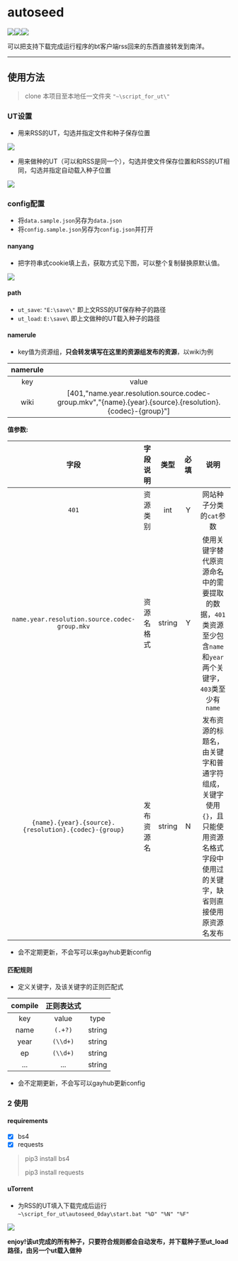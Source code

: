 # autoseed
![](https://img.shields.io/badge/python-3.7-red.svg)![](https://img.shields.io/badge/support-ny-blue.svg)![](https://img.shields.io/badge/powered-ny-green.svg)

可以把支持下载完成运行程序的bt客户端rss回来的东西直接转发到南洋。

<!--


## 导航
- [autoseed](#autoseed)
  - [导航](#%E5%AF%BC%E8%88%AA)
  - [使用方法](#%E4%BD%BF%E7%94%A8%E6%96%B9%E6%B3%95)
    - [UT设置](#ut%E8%AE%BE%E7%BD%AE)
    - [config配置](#config%E9%85%8D%E7%BD%AE)
      - [nanyang](#nanyang)
      - [path](#path)
      - [namerule](#namerule)
      - [匹配规则](#%E5%8C%B9%E9%85%8D%E8%A7%84%E5%88%99)
    - [2 使用](#2-%E4%BD%BF%E7%94%A8)
      - [requirements](#requirements)
      - [uTorrent](#utorrent)
      - [FAQ](#faq)
-->

----

## 使用方法

> clone 本项目至本地任一文件夹 `"~\script_for_ut\"`

### UT设置

* 用来RSS的UT，勾选并指定文件和种子保存位置

![](https://img.ajycc20.xyz/imgs/2019/05/eb58f82ff31b616f.png)

* 用来做种的UT（可以和RSS是同一个），勾选并使文件保存位置和RSS的UT相同，勾选并指定自动载入种子位置

![](https://img.ajycc20.xyz/imgs/2019/05/125a12aed1c8994f.png)

### config配置

* 将`data.sample.json`另存为`data.json`
* 将`config.sample.json`另存为`config.json`并打开

#### nanyang

* 把字符串式cookie填上去，获取方式见下图，可以整个复制替换原默认值。

![](https://img.ajycc20.xyz/imgs/2019/05/45b5948171512389.png)

#### path

* `ut_save`: `"E:\save\"`  即上文RSS的UT保存种子的路径
* `ut_load`: `E:\save\` 即上文做种的UT载入种子的路径

#### namerule

* key值为资源组，**只会转发填写在这里的资源组发布的资源**，以wiki为例

|namerule||
|:---:|:---:|
|key|value|
|wiki|[401,"name.year.resolution.source.codec-group.mkv","{name}.{year}.{source}.{resolution}.{codec}-{group}"]|

**值参数:**

|字段|字段说明|类型|必填|说明|
|:---:|:---:|:---:|:---:|:---:|
|`401`|资源类别|int|Y|网站种子分类的`cat`参数|
|`name.year.resolution.source.codec-group.mkv`|资源名格式|string|Y|使用关键字替代原资源命名中的需要提取的数据，`401`类资源至少包含`name`和`year`两个关键字，`403`类至少有`name`|
|`{name}.{year}.{source}.{resolution}.{codec}-{group}`|发布资源名|string|N|发布资源的标题名，由关键字和普通字符组成，关键字使用`{}`，且只能使用资源名格式字段中使用过的关键字，缺省则直接使用原资源名发布|

* 会不定期更新，不会写可以来gayhub更新config

#### 匹配规则

* 定义关键字，及该关键字的正则匹配式

|compile|正则表达式||
|:---:|:---:|:---:|
|key|value|type|
|name|`(.+?)`|string|
|year|`(\\d+)`|string|
|ep|`(\\d+)`|string|
|...|...|string|

* 会不定期更新，不会写可以gayhub更新config

### 2 使用

#### requirements
- [x] bs4
- [x] requests

> pip3 install bs4
> 
> pip3 install requests

#### uTorrent

* 为RSS的UT填入下载完成后运行 `~\script_for_ut\autoseed_0day\start.bat "%D" "%N" "%F"`

![](https://img.ajycc20.xyz/imgs/2019/05/07ebc7bd5509f8fb.png)

**enjoy!该ut完成的所有种子，只要符合规则都会自动发布，并下载种子至ut_load路径，由另一个ut载入做种**

<!--

1. 添加[动漫花园](share.dmhy.org)的[rss链接](https://share.dmhy.org/topics/rss/sort_id/2/rss.xml) 可能需要添加个人中心的`uTorrent Key`
2. 添加适配`config.json`里匹配的字幕组rss规则
3. ...

|ut打开路径|填写值|说明|
|:---:|:---:|:---:|
|右键RSS订阅规则,保存路径|`J:\DMHY`|rss保存路径，请与下载路径一致|
|选项-设置-目录-新建下载放置|`J:\DMHY`|下载默认位置，请与rss保存路径一致|
|选项-设置-目录-保存Torrent至|`F:\utorrent2.2.1\utorrent`|请与`config.json`里`ut_save`路径一致|
|选项-设置-目录-自动载入Torrent于|`F:\dmhyload`|请与`config.json`里`ut_load`路径一致，并勾上删除载入的Torrent|
|选项-设置-高级-运行程序-下载完成时运行|`F:\autoseed_0day\start.bat "%D" "%N" "%F"`|项目`start.bat`文件路径|

#### FAQ
1. `搜不到bgm链接，输入这个番更通俗易懂的名字叭：`
   
   自行前往`bgm.tv`搜索该番的中文名
2. `中译名是xxx吗`

   每个番第一次下载都会出现的，如果脚本匹配无误直接回车即可
3. `upload种子上传失败`
   
   两种情况，一是网站已有该种子；二是自动做种时检测到的从NYPT`down`下的种子会弹出，关闭即可
4. `其他问题`
   
   可能是网不好引起的一系列2333333
-->

